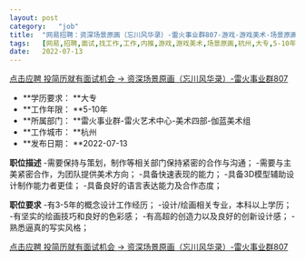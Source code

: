 ```yaml
---
layout:	post
category:	"job"
title:	"网易招聘：资深场景原画（忘川风华录）-雷火事业群807-游戏-游戏美术-场景原画-杭州大专5-10年"
tags:	[网易,招聘,面试,找工作,工作,内推,游戏,游戏美术,场景原画,杭州,大专,5-10年]
date:	2022-07-13
---
```


[点击应聘 投简历就有面试机会 -> 资深场景原画（忘川风华录）-雷火事业群807](http://mobile.bole.netease.com/bole/boleDetail?id=33945&employeeId=346f03c3cda5f04c&key=all)



- **学历要求： **大专
- **工作年限： **5-10年
- **所属部门： **雷火事业群-雷火艺术中心-美术四部-伽蓝美术组
- **工作城市： **杭州
- **发布日期： **2022-07-13



**职位描述**
-需要保持与策划，制作等相关部门保持紧密的合作与沟通；
-需要与主美紧密合作，为团队提供美术方向；
-具备快速表现的能力；
-具备3D模型辅助设计制作能力者更佳；
-具备良好的语言表达能力及合作态度；



**职位要求**
-有3-5年的概念设计工作经历；
-设计/绘画相关专业，本科以上学历；
-有坚实的绘画技巧和良好的色彩感；
-有高超的创造力以及良好的创新设计感；
-熟悉逼真的写实风格；



[点击应聘 投简历就有面试机会 -> 资深场景原画（忘川风华录）-雷火事业群807](http://mobile.bole.netease.com/bole/boleDetail?id=33945&employeeId=346f03c3cda5f04c&key=all)